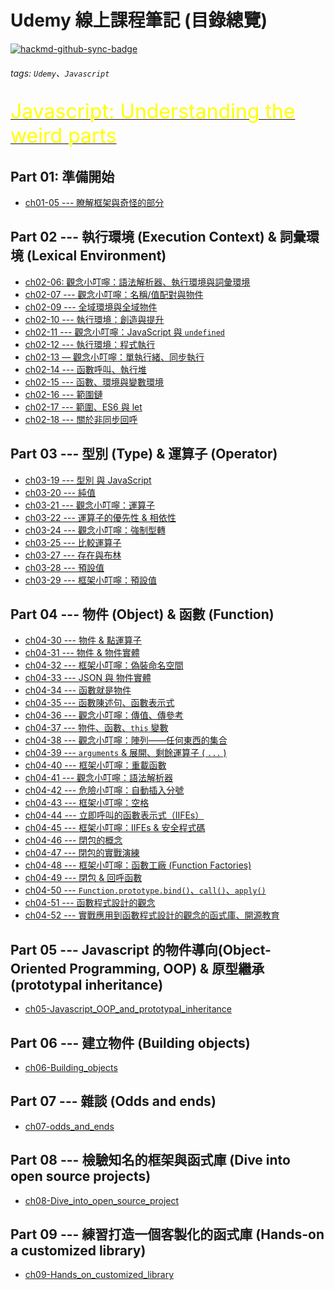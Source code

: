 Udemy 線上課程筆記 (目錄總覽)
===

[![hackmd-github-sync-badge](https://hackmd.io/_z4MP-A6R92ojswYm-35GQ/badge)](https://hackmd.io/_z4MP-A6R92ojswYm-35GQ)
###### tags: `Udemy`、`Javascript`

[<font size=6 color=yellow>Javascript: Understanding the weird parts</font>](https://hackmd.io/@Hans-Tsai/udemy_js_weird_parts_catalog)<br>

Part 01: 準備開始
---
- [ch01-05 --- 瞭解框架與奇怪的部分](https://hackmd.io/@Hans-Tsai/udemy_js_weird_parts_ch01-05)

Part 02 --- 執行環境 (Execution Context) & 詞彙環境 (Lexical Environment)
---
- [ch02-06: 觀念小叮嚀：語法解析器、執行環境與詞彙環境](https://hackmd.io/@Hans-Tsai/udemy_js_weird_parts_ch02-06)
- [ch02-07 --- 觀念小叮嚀：名稱/值配對與物件](https://hackmd.io/@Hans-Tsai/udemy_js_weird_parts_ch02-07)
- [ch02-09 --- 全域環境與全域物件](https://hackmd.io/@Hans-Tsai/udemy_js_weird_parts_ch02-09)
- [ch02-10 --- 執行環境：創造與提升](https://hackmd.io/@Hans-Tsai/udemy_js_weird_parts_ch02-10)
- [ch02-11 --- 觀念小叮嚀：JavaScript 與 `undefined`](https://hackmd.io/@Hans-Tsai/udemy_js_weird_parts_ch02-11)
- [ch02-12 --- 執行環境：程式執行](https://hackmd.io/@Hans-Tsai/udemy_js_weird_parts_ch02-12)
- [ch02-13 — 觀念小叮嚀：單執行緒、同步執行](https://hackmd.io/@Hans-Tsai/udemy_js_weird_parts_ch02-13)
- [ch02-14 --- 函數呼叫、執行堆](https://hackmd.io/@Hans-Tsai/udemy_js_weird_parts_ch02-14)
- [ch02-15 --- 函數、環境與變數環境](https://hackmd.io/@Hans-Tsai/udemy_js_weird_parts_ch02-15)
- [ch02-16 --- 範圍鏈](https://hackmd.io/@Hans-Tsai/udemy_js_weird_parts_ch02-16)
- [ch02-17 --- 範圍、ES6 與 let](https://hackmd.io/@Hans-Tsai/udemy_js_weird_parts_ch02-17)
- [ch02-18 --- 關於非同步回呼](https://hackmd.io/@Hans-Tsai/udemy_js_weird_parts_ch02-18)

Part 03 --- 型別 (Type) & 運算子 (Operator)
---
- [ch03-19 --- 型別 與 JavaScript](https://hackmd.io/@Hans-Tsai/udemy_js_weird_parts_ch03-19)
- [ch03-20 --- 純值](https://hackmd.io/@Hans-Tsai/udemy_js_weird_parts_ch03-20)
- [ch03-21 --- 觀念小叮嚀：運算子](https://hackmd.io/@Hans-Tsai/udemy_js_weird_parts_ch03-21)
- [ch03-22 --- 運算子的優先性 & 相依性](https://hackmd.io/@Hans-Tsai/udemy_js_weird_parts_ch03-22)
- [ch03-24 --- 觀念小叮嚀：強制型轉](https://hackmd.io/@Hans-Tsai/udemy_js_weird_parts_ch03-24)
- [ch03-25 --- 比較運算子](https://hackmd.io/@Hans-Tsai/udemy_js_weird_parts_ch03-25)
- [ch03-27 --- 存在與布林](https://hackmd.io/@Hans-Tsai/udemy_js_weird_parts_ch03-27)
- [ch03-28 --- 預設值](https://hackmd.io/@Hans-Tsai/udemy_js_weird_parts_ch03-28)
- [ch03-29 --- 框架小叮嚀：預設值](https://hackmd.io/@Hans-Tsai/udemy_js_weird_parts_ch03-29)

Part 04 --- 物件 (Object) & 函數 (Function)
---
- [ch04-30 --- 物件 & 點運算子](https://hackmd.io/@Hans-Tsai/udemy_js_weird_parts_ch04-30)
- [ch04-31 --- 物件 & 物件實體](https://hackmd.io/@Hans-Tsai/udemy_js_weird_parts_ch04-31)
- [ch04-32 --- 框架小叮嚀：偽裝命名空間](https://hackmd.io/@Hans-Tsai/udemy_js_weird_parts_ch04-32)
- [ch04-33 --- JSON 與 物件實體](https://hackmd.io/@Hans-Tsai/udemy_js_weird_parts_ch04-33)
- [ch04-34 --- 函數就是物件](https://hackmd.io/@Hans-Tsai/udemy_js_weird_parts_ch04-34)
- [ch04-35 --- 函數陳述句、函數表示式](https://hackmd.io/@Hans-Tsai/udemy_js_weird_parts_ch04-35)
- [ch04-36 --- 觀念小叮嚀：傳值、傳參考](https://hackmd.io/@Hans-Tsai/udemy_js_weird_parts_ch04-36)
- [ch04-37 --- 物件、函數、`this` 變數](https://hackmd.io/@Hans-Tsai/udemy_js_weird_parts_ch04-37)
- [ch04-38 --- 觀念小叮嚀：陣列——任何東西的集合](https://hackmd.io/@Hans-Tsai/udemy_js_weird_parts_ch04-38)
- [ch04-39 --- `arguments` & 展開、剩餘運算子 ( `...` )](https://hackmd.io/@Hans-Tsai/udemy_js_weird_parts_ch04-39)
- [ch04-40 --- 框架小叮嚀：重載函數](https://hackmd.io/@Hans-Tsai/udemy_js_weird_parts_ch04-40)
- [ch04-41 --- 觀念小叮嚀：語法解析器](https://hackmd.io/@Hans-Tsai/udemy_js_weird_parts_ch04-41)
- [ch04-42 --- 危險小叮嚀：自動插入分號](https://hackmd.io/@Hans-Tsai/udemy_js_weird_parts_ch04-42)
- [ch04-43 --- 框架小叮嚀：空格](https://hackmd.io/@Hans-Tsai/udemy_js_weird_parts_ch04-43)
- [ch04-44 --- 立即呼叫的函數表示式（IIFEs）](https://hackmd.io/@Hans-Tsai/udemy_js_weird_parts_ch04-44)
- [ch04-45 --- 框架小叮嚀：IIFEs & 安全程式碼](https://hackmd.io/@Hans-Tsai/udemy_js_weird_parts_ch04-45)
- [ch04-46 --- 閉包的概念](https://hackmd.io/@Hans-Tsai/udemy_js_weird_parts_ch04-46)
- [ch04-47 --- 閉包的實戰演練](https://hackmd.io/@Hans-Tsai/udemy_js_weird_parts_ch04-47)
- [ch04-48 --- 框架小叮嚀：函數工廠 (Function Factories)](https://hackmd.io/@Hans-Tsai/udemy_js_weird_parts_ch04-48)
- [ch04-49 --- 閉包 & 回呼函數](https://hackmd.io/@Hans-Tsai/udemy_js_weird_parts_ch04-49)
- [ch04-50 --- `Function.prototype.bind()`、`call()`、`apply()`](https://hackmd.io/@Hans-Tsai/udemy_js_weird_parts_ch04-50)
- [ch04-51 --- 函數程式設計的觀念](https://hackmd.io/@Hans-Tsai/udemy_js_weird_parts_ch04-51)
- [ch04-52 --- 實戰應用到函數程式設計的觀念的函式庫、開源教育](https://hackmd.io/@Hans-Tsai/udemy_js_weird_parts_ch04-52)

Part 05 --- Javascript 的物件導向(Object-Oriented Programming, OOP) & 原型繼承 (prototypal inheritance)
---
- [ch05-Javascript_OOP_and_prototypal_inheritance](./ch05-Javascript_OOP_and_prototypal_inheritance)

Part 06 --- 建立物件 (Building objects)
---
- [ch06-Building_objects](./ch06-Building_objects)

Part 07 --- 雜談 (Odds and ends)
---
- [ch07-odds_and_ends](./ch07-odds_and_ends)

Part 08 --- 檢驗知名的框架與函式庫 (Dive into open source projects)
---
- [ch08-Dive_into_open_source_project](./ch08-Dive_into_open_source_project)

Part 09 --- 練習打造一個客製化的函式庫 (Hands-on a customized library)
---
- [ch09-Hands_on_customized_library](./ch09-Hands_on_customized_library)

